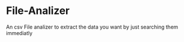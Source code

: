 # File-Analizer
An csv File analizer to extract the data you want by just searching them immediatly

